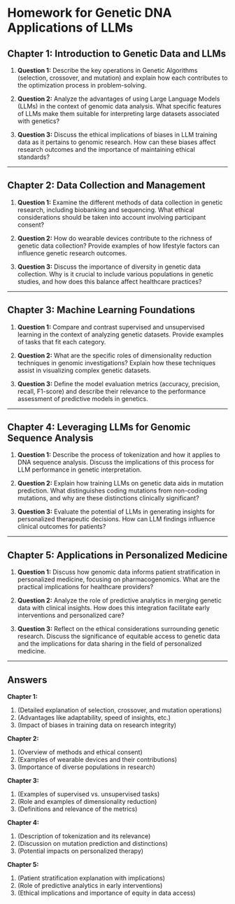 # Homework for Genetic DNA Applications of LLMs

## Chapter 1: Introduction to Genetic Data and LLMs

1. **Question 1:** Describe the key operations in Genetic Algorithms (selection, crossover, and mutation) and explain how each contributes to the optimization process in problem-solving.

2. **Question 2:** Analyze the advantages of using Large Language Models (LLMs) in the context of genomic data analysis. What specific features of LLMs make them suitable for interpreting large datasets associated with genetics?

3. **Question 3:** Discuss the ethical implications of biases in LLM training data as it pertains to genomic research. How can these biases affect research outcomes and the importance of maintaining ethical standards?

---

## Chapter 2: Data Collection and Management

1. **Question 1:** Examine the different methods of data collection in genetic research, including biobanking and sequencing. What ethical considerations should be taken into account involving participant consent?

2. **Question 2:** How do wearable devices contribute to the richness of genetic data collection? Provide examples of how lifestyle factors can influence genetic research outcomes.

3. **Question 3:** Discuss the importance of diversity in genetic data collection. Why is it crucial to include various populations in genetic studies, and how does this balance affect healthcare practices?

---

## Chapter 3: Machine Learning Foundations

1. **Question 1:** Compare and contrast supervised and unsupervised learning in the context of analyzing genetic datasets. Provide examples of tasks that fit each category.

2. **Question 2:** What are the specific roles of dimensionality reduction techniques in genomic investigations? Explain how these techniques assist in visualizing complex genetic datasets.

3. **Question 3:** Define the model evaluation metrics (accuracy, precision, recall, F1-score) and describe their relevance to the performance assessment of predictive models in genetics.

---

## Chapter 4: Leveraging LLMs for Genomic Sequence Analysis

1. **Question 1:** Describe the process of tokenization and how it applies to DNA sequence analysis. Discuss the implications of this process for LLM performance in genetic interpretation.

2. **Question 2:** Explain how training LLMs on genetic data aids in mutation prediction. What distinguishes coding mutations from non-coding mutations, and why are these distinctions clinically significant?

3. **Question 3:** Evaluate the potential of LLMs in generating insights for personalized therapeutic decisions. How can LLM findings influence clinical outcomes for patients?

---

## Chapter 5: Applications in Personalized Medicine

1. **Question 1:** Discuss how genomic data informs patient stratification in personalized medicine, focusing on pharmacogenomics. What are the practical implications for healthcare providers?

2. **Question 2:** Analyze the role of predictive analytics in merging genetic data with clinical insights. How does this integration facilitate early interventions and personalized care?

3. **Question 3:** Reflect on the ethical considerations surrounding genetic research. Discuss the significance of equitable access to genetic data and the implications for data sharing in the field of personalized medicine.

---

## Answers

**Chapter 1:**
1. (Detailed explanation of selection, crossover, and mutation operations)
2. (Advantages like adaptability, speed of insights, etc.)
3. (Impact of biases in training data on research integrity)

**Chapter 2:**
1. (Overview of methods and ethical consent)
2. (Examples of wearable devices and their contributions)
3. (Importance of diverse populations in research)

**Chapter 3:**
1. (Examples of supervised vs. unsupervised tasks)
2. (Role and examples of dimensionality reduction)
3. (Definitions and relevance of the metrics)

**Chapter 4:**
1. (Description of tokenization and its relevance)
2. (Discussion on mutation prediction and distinctions)
3. (Potential impacts on personalized therapy)

**Chapter 5:**
1. (Patient stratification explanation with implications)
2. (Role of predictive analytics in early interventions)
3. (Ethical implications and importance of equity in data access)